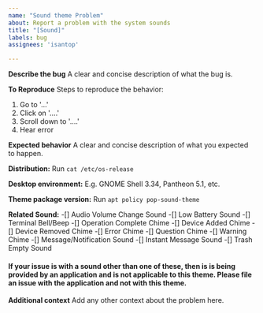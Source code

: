 ```yaml
---
name: "Sound theme Problem"
about: Report a problem with the system sounds
title: "[Sound]"
labels: bug
assignees: 'isantop'

---
```


<!--

If this is a bug, please use the template below. If this is a question or general discussion topic, please start a conversation in our chat https://chat.pop-os.org/ or post on our subreddit https://reddit.com/r/pop_os - as those are the proper forums for that type of discussion.

-->

**Describe the bug**
A clear and concise description of what the bug is.

**To Reproduce**
Steps to reproduce the behavior:
1. Go to '...'
2. Click on '....'
3. Scroll down to '....'
4. Hear error

**Expected behavior**
A clear and concise description of what you expected to happen.

**Distribution:**
Run `cat /etc/os-release`

**Desktop environment:**
E.g. GNOME Shell 3.34, Pantheon 5.1, etc.

**Theme package version:**
Run `apt policy pop-sound-theme`

**Related Sound:**
 -[] Audio Volume Change Sound
 -[] Low Battery Sound
 -[] Terminal Bell/Beep
 -[] Operation Complete Chime
 -[] Device Added Chime
 -[] Device Removed Chime
 -[] Error Chime
 -[] Question Chime
 -[] Warning Chime
 -[] Message/Notification Sound
 -[] Instant Message Sound
 -[] Trash Empty Sound

 #### If your issue is with a sound other than one of these, then is is being provided by an application and is not applicable to this theme. Please file an issue with the application and not with this theme.

**Additional context**
Add any other context about the problem here.